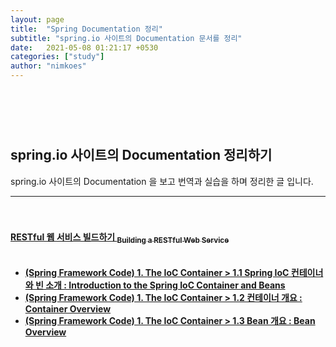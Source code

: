 ```yaml
---
layout: page
title:  "Spring Documentation 정리"
subtitle: "spring.io 사이트의 Documentation 문서를 정리"
date:   2021-05-08 01:21:17 +0530
categories: ["study"]
author: "nimkoes"
---
```

  
　  
　  
　  
## **spring.io 사이트의 Documentation 정리하기**
spring.io 사이트의 Documentation 을 보고 번역과 실습을 하며 정리한 글 입니다.  
  
---
　  
　  
[**RESTful 웹 서비스 빌드하기 <sub>Building a RESTful Web Service</sub>**][link_gs_001]
　  
　  
  
 - [**(Spring Framework Code) 1. The IoC Container > 1.1 Spring IoC 컨테이너와 빈 소개 : Introduction to the Spring IoC Container and Beans**][link_core_001_001]  
 - [**(Spring Framework Code) 1. The IoC Container > 1.2 컨테이너 개요 : Container Overview**][link_core_001_002]  
 - [**(Spring Framework Code) 1. The IoC Container > 1.3 Bean 개요 : Bean Overview**][link_core_001_003]  
  
  
[link_gs_001]:https://xxxelppa.tistory.com/263
[link_core_001_001]:https://xxxelppa.tistory.com/265
[link_core_001_002]:https://xxxelppa.tistory.com/267
[link_core_001_003]:https://xxxelppa.tistory.com/269

